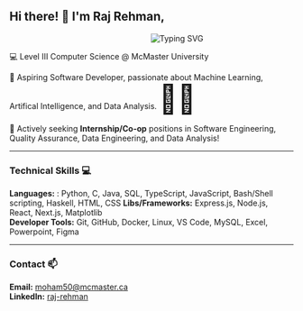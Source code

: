 ## Hi there! 👋 I'm Raj Rehman,

<p align = "center"
   
&nbsp;&nbsp;&nbsp;&nbsp;&nbsp;&nbsp;&nbsp;&nbsp;&nbsp;&nbsp;&nbsp;&nbsp;&nbsp;&nbsp;&nbsp;&nbsp;&nbsp;&nbsp;&nbsp;&nbsp;&nbsp;&nbsp;&nbsp;![Typing SVG](https://readme-typing-svg.demolab.com/?lines=Welcome+to+my+Github+Profile)
   
</p>

💻 Level III Computer Science @ McMaster University  

💬 Aspiring Software Developer, passionate about Machine Learning, Artifical Intelligence, and Data Analysis. <span style="font-size:50px;">👨‍💻</span>

💼 Actively seeking **Internship/Co-op** positions in Software Engineering, Quality Assurance, Data Engineering, and Data Analysis!

<!-- > [!IMPORTANT]
> Actively seeking **internship/Co-op** positions in Software Engineering, Data Engineering, and Data Analysis! -->

---
### Technical Skills 💻

**Languages:**  : Python, C, Java, SQL, TypeScript, JavaScript, Bash/Shell scripting, Haskell, HTML, CSS 
**Libs/Frameworks:**   Express.js, Node.js, React, Next.js, Matplotlib  
**Developer Tools:**  Git, GitHub, Docker, Linux, VS Code, MySQL, Excel, Powerpoint, Figma  

---
### Contact 📫

**Email:** [moham50@mcmaster.ca](mailto:moham50@mcmaster.ca)  
**LinkedIn:** [raj-rehman](https://www.linkedin.com/in/raj-rehman/)
